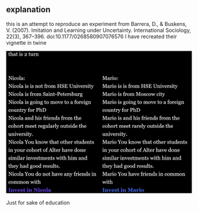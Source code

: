 ## explanation

this is an attempt to reproduce an experiment from Barrera, D., & Buskens, V. (2007). Imitation and Learning under Uncertainty. International Sociology, 22(3), 367–396. doi:10.1177/0268580907076576 
I have recreated their vignette in twine


![vignette](https://github.com/vvseva/AMB/blob/master/vignette%20experiment/scenario.jpg?raw=true)

Just for sake of education
